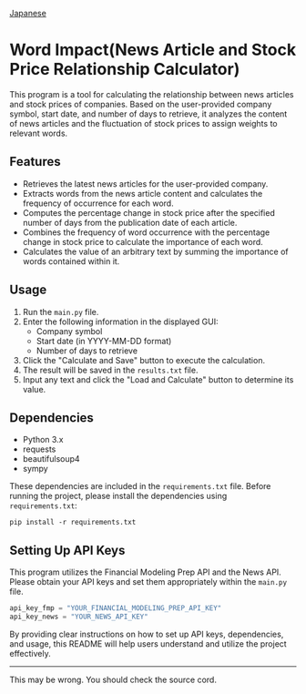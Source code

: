[Japanese](https://github.com/Ryunosuke1/word_impact/blob/main/README_japanese.md)
# Word Impact(News Article and Stock Price Relationship Calculator)

This program is a tool for calculating the relationship between news articles and stock prices of companies. Based on the user-provided company symbol, start date, and number of days to retrieve, it analyzes the content of news articles and the fluctuation of stock prices to assign weights to relevant words.

## Features

- Retrieves the latest news articles for the user-provided company.
- Extracts words from the news article content and calculates the frequency of occurrence for each word.
- Computes the percentage change in stock price after the specified number of days from the publication date of each article.
- Combines the frequency of word occurrence with the percentage change in stock price to calculate the importance of each word.
- Calculates the value of an arbitrary text by summing the importance of words contained within it.

## Usage

1. Run the `main.py` file.
2. Enter the following information in the displayed GUI:
   - Company symbol
   - Start date (in YYYY-MM-DD format)
   - Number of days to retrieve
3. Click the "Calculate and Save" button to execute the calculation.
4. The result will be saved in the `results.txt` file.
5. Input any text and click the "Load and Calculate" button to determine its value.

## Dependencies

- Python 3.x
- requests
- beautifulsoup4
- sympy

These dependencies are included in the `requirements.txt` file. Before running the project, please install the dependencies using `requirements.txt`:

```
pip install -r requirements.txt
```
## Setting Up API Keys

This program utilizes the Financial Modeling Prep API and the News API. Please obtain your API keys and set them appropriately within the `main.py` file.

```python
api_key_fmp = "YOUR_FINANCIAL_MODELING_PREP_API_KEY"
api_key_news = "YOUR_NEWS_API_KEY"
```
By providing clear instructions on how to set up API keys, dependencies, and usage, this README will help users understand and utilize the project effectively.

---

This may be wrong.
You should check the source cord.
